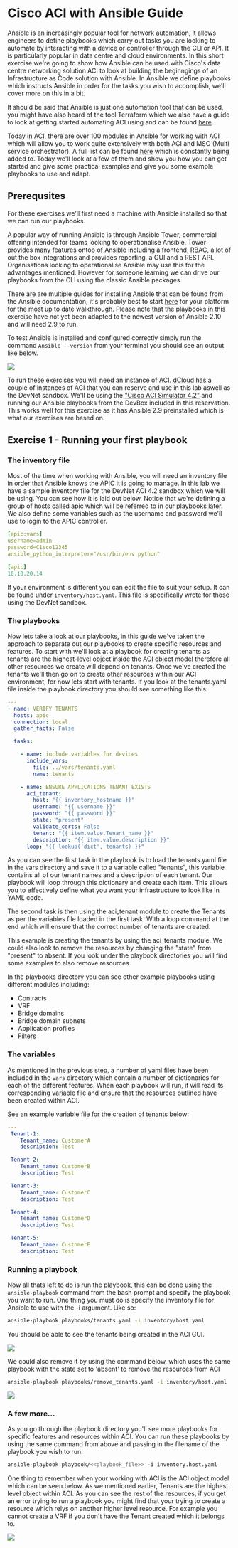 # Cisco ACI with Ansible Guide

Ansible is an increasingly popular tool for network automation, it allows engineers to define playbooks which carry out tasks you are looking to automate by interacting with a device or controller through the CLI or API. It is particularly popular in data centre and cloud environments. In this short exercise we're going to show how Ansible can be used with Cisco's data centre networking solution ACI to look at building the beginngings of an Infrastructure as Code solution with Ansible. In Ansible we define playbooks which instructs Ansible in order for the tasks you wish to accomplish, we'll cover more on this in a bit.

It should be said that Ansible is just one automation tool that can be used, you might have also heard of the tool Terraform which we also have a guide to look at getting started automating ACI using and can be found [here](https://github.com/sttrayno/Terraform-Lab-Guide).

Today in ACI, there are over 100 modules in Ansible for working with ACI which will allow you to work quite extensively with both ACI and MSO (Multi service orchestrator). A full list can be found [here](https://docs.ansible.com/ansible/latest/modules/list_of_network_modules.html#network-modules) which is constantly being added to. Today we'll look at a few of them and show you how you can get started and give some practical examples and give you some example playbooks to use and adapt.

## Prerequsites

For these exercises we'll first need a machine with Ansible installed so that we can run our playbooks.

A popular way of running Ansible is through Ansible Tower, commercial offering intended for teams looking to operationalise Ansible. Tower provides many features ontop of Ansible including a frontend, RBAC, a lot of out the box integrations and provides reporting, a GUI and a REST API. Organisations looking to operationalise Ansible may use this for the advantages mentioned. However for someone learning we can drive our playbooks from the CLI using the classic Ansible packages.

There are are multiple guides for installing Ansible that can be found from the Ansible documentation, it's probably best to start [here](https://docs.ansible.com/ansible/latest/installation_guide/intro_installation.html) for your platform for the most up to date walkthrough. Please note that the playbooks in this exercise have not yet been adapted to the newest version of Ansible 2.10 and will need 2.9 to run.

To test Ansible is installed and configured correctly simply run the command `Ansible --version` from your terminal you should see an output like below. 

![](./images/ansible-version.png)

To run these exercises you will need an instance of ACI. [dCloud](dcloud.cisco.com) has a couple of instances of ACI that you can reserve and use in this lab aswell as the DevNet sandbox. We'll be using the ["Cisco ACI Simulator 4.2"](https://devnetsandbox.cisco.com/RM/Topology) and running our Ansible playbooks from the DevBox included in this reservation. This works well for this exercise as it has Ansible 2.9 preinstalled which is what our exercises are based on.

## Exercise 1 - Running your first playbook

### The inventory file

Most of the time when working with Ansible, you will need an inventory file in order that Ansible knows the APIC it is going to manage. In this lab we have a sample inventory file for the DevNet ACI 4.2 sandbox which we will be using. You can see how it is laid out below. Notice that we're defining a group of hosts called apic which will be referred to in our playbooks later. We also define some variables such as the username and password we'll use to login to the APIC controller.

```yaml
[apic:vars]
username=admin
password=C1sco12345
ansible_python_interpreter="/usr/bin/env python"

[apic]
10.10.20.14
```

If your environment is different you can edit the file to suit your setup. It can be found under `inventory/host.yaml`. This file is specifically wrote for those using the DevNet sandbox.

### The playbooks

Now lets take a look at our playbooks, in this guide we've taken the approach to separate out our playbooks to create specific resources and features. To start with we'll look at a playbook for creating tenants as tenants are the highest-level object inside the ACI object model therefore all other resources we create will depend on tenants. Once we've created the tenants we'll then go on to create other resources within our ACI environment, for now lets start with tenants. If you look at the tenants.yaml file inside the playbook directory you should see something like this:

```yaml
---
- name: VERIFY TENANTS
  hosts: apic
  connection: local
  gather_facts: False

  tasks:

    - name: include variables for devices
      include_vars:
        file: ../vars/tenants.yaml
        name: tenants

    - name: ENSURE APPLICATIONS TENANT EXISTS
      aci_tenant:
        host: "{{ inventory_hostname }}"
        username: "{{ username }}"
        password: "{{ password }}"
        state: "present"
        validate_certs: False
        tenant: "{{ item.value.Tenant_name }}"
        description: "{{ item.value.description }}"
      loop: "{{ lookup('dict', tenants) }}"
```

As you can see the first task in the playbook is to load the tenants.yaml file in the vars directory and save it to a variable called "tenants", this variable contains all of our tenant names and a description of each tenant. Our playbook will loop through this dictionary and create each item. This allows you to effectively define what you want your infrastructure to look like in YAML code.

The second task is then using the aci_tenant module to create the Tenants as per the variables file loaded in the first task. With a loop command at the end which will ensure that the correct number of tenants are created. 

This example is creating the tenants by using the aci_tenants module. We could also look to remove the resources by changing the "state" from "present" to absent. If you look under the playbook directories you will find some examples to also remove resources.

In the playbooks directory you can see other example playbooks using different modules including:

* Contracts
* VRF
* Bridge domains
* Bridge domain subnets
* Application profiles
* Filters

### The variables

As mentioned in the previous step, a number of yaml files have been included in the `vars` directory which contain a number of dictionaries for each of the different features. When each playbook will run, it will read its corresponding variable file and ensure that the resources outlined have been created within ACI.

See an example variable file for the creation of tenants below:

```yaml
---
 Tenant-1:
    Tenant_name: CustomerA
    description: Test

 Tenant-2:
    Tenant_name: CustomerB
    description: Test

 Tenant-3:
    Tenant_name: CustomerC
    description: Test

 Tenant-4:
    Tenant_name: CustomerD
    description: Test

 Tenant-5:
    Tenant_name: CustomerE
    description: Test
```

### Running a playbook

Now all thats left to do is run the playbook, this can be done using the `ansible-playbook` command from the bash prompt and specify the playbook you want to run. One thing you must do is specify the inventory file for Ansible to use with the -i argument. Like so:

```bash
ansible-playbook playbooks/tenants.yaml -i inventory/host.yaml 
```
You should be able to see the tenants being created in the ACI GUI.

![](./images/tenant-create.gif)

We could also remove it by using the command below, which uses the same playbook with the state set to 'absent' to remove the resources from ACI

```bash
ansible-playbook playbooks/remove_tenants.yaml -i inventory/host.yaml 
```

![](./images/remove-tenants.gif)

### A few more...

As you go through the playbook directory you'll see more playbooks for specific features and resources within ACI. You can run these playbooks by using the same command from above and passing in the filename of the playbook you wish to run.

```bash
ansible-playbook playbook/<<playbook_file>> -i inventory.host.yaml
```

One thing to remember when your working with ACI is the ACI object model which can be seen below. As we mentioned earlier, Tenants are the highest level object within ACI. As you can see the rest of the resources, if you get an error trying to run a playbook you might find that your trying to create a resource which relys on another higher level resource. For example you cannot create a VRF if you don't have the Tenant created which it belongs to.

![](https://acitoolkit.readthedocs.io/en/latest/_images/graphviz-02657fb5315e45dafddcfd33c3bc8177293b78e2.png)

